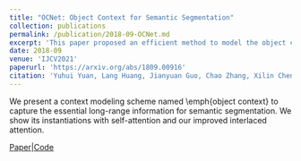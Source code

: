 ```yaml
---
title: "OCNet: Object Context for Semantic Segmentation"
collection: publications
permalink: /publication/2018-09-OCNet.md
excerpt: 'This paper proposed an efficient method to model the object context for semantic segmentation.'
date: 2018-09
venue: 'IJCV2021'
paperurl: 'https://arxiv.org/abs/1809.00916'
citation: 'Yuhui Yuan, Lang Huang, Jianyuan Guo, Chao Zhang, Xilin Chen, Jingdong Wang (2021). &quot;OCNet: Object Context for Semantic Segmentation; <i>IJCV'2021</i>.'
---
```

We present a context modeling scheme named \emph{object context} to capture the essential long-range information for semantic segmentation. We show its instantiations with self-attention and our improved interlaced attention.

[Paper](https://arxiv.org/pdf/1809.00916)|[Code](https://github.com/openseg-group/openseg.pytorch)